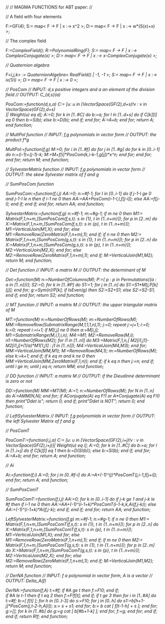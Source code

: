 //
// MAGMA FUNCTIONS for ABT paper:
//


// A field with four elements

F<w>:=GF(4); 
S:= map< F -> F | x :-> x^2 >;
D:= map< F -> F | x :-> w*(S(x)+x) >;


// The complex field

F<i>:=ComplexField();
R<x>:=PolynomialRing(F);
S:= map< F -> F | x :-> ComplexConjugate(x) >;
D:= map< F -> F | x :-> x-ComplexConjugate(x) >;


// Quaternion algebra

F<i,j,k> := QuaternionAlgebra< RealField() | -1, -1 >;
S:= map< F -> F | x :-> i*x*(1/i) >;
D:= map< F -> F | x :-> 0 >;


// PosCom 
// INPUT: d,s positive integers and a an element of the division field
// OUTPUT: C_{d,s}(a)

PosCom:=function(d,s,a)
C:= [u: u in [VectorSpace(GF(2),d+s)!v : v in VectorSpace(GF(2),d+s)\
]| Weight(u) eq d];
A:=0;
 for k in [1..#C] do
  b:=a;
   for l in [1..d+s] do
    if C[k][l] eq 0 then
     b:=S(b);
     else
     b:=D(b); 
    end if;
   end for;
  A:=A+b;
 end for;
return A;
end function;


// MultPol function
// INPUT: f,g polynomials in vector form
// OUTPUT: the product f*g

MultPol:=function(f,g)
M:=0;
 for i in [1..#f] do
  for j in [1..#g] do
   for k in [0..i-1] do
    n:=(i-1)+(j-1)-k;
    M:=M+f[i]*PosCom(k,i-k-1,g[j])*x^n;
   end for;
  end for;
 end for;
return M;
end function;


// SylvesterMatrix function
// INPUT: f,g polynomials in vector form
// OUTPUT: the skew Sylvester matrix of f and g

// SumPosCom function

SumPosCom:=function(f,i,j)
AA:=0;
n:=#f-1;
 for I in [0..i-1] do
  if j-1-I ge 0 and j-1-I le n then
   if i-1 ne 0 then
    AA:=AA+PosCom(i-1-I,I,f[j-I]);
    else
    AA:=f[j-I];
   end if;
  end if;
 end for;
return AA;
end function;

SylvesterMatrix:=function(f,g)
n:=#f-1;
m:=#g-1;
if m ne 0 then
 M1:= Matrix(F,1,n+m,[SumPosCom(f,s,t): s in {1}, t in {1..n+m}]);
  for p in [2..m] do
   X:=Matrix(F,1,n+m,[SumPosCom(f,s,t): s in {p}, t in {1..n+m}]);
   M1:=VerticalJoin(M1,X);
  end for;
else
 M1:=RemoveRow(ZeroMatrix(F,1,n+m),1);
end if;
if n ne 0 then
 M2:= Matrix(F,1,n+m,[SumPosCom(g,s,t): s in {1}, t in {1..n+m}]);
  for p in [2..n] do
   X:=Matrix(F,1,n+m,[SumPosCom(g,s,t): s in {p}, t in {1..n+m}]);
   M2:=VerticalJoin(M2,X);
  end for;
else
 M2:=RemoveRow(ZeroMatrix(F,1,n+m),1);
end if;
M:=VerticalJoin(M1,M2);
return M;
end function;


// Det function
// INPUT: a matrix M
// OUTPUT: the determinant of M

Det:=function(M)
n:=NumberOfColumns(M);
P:=[ p : p in Permutations({a : a in [1..n]})];
S2:=0;
 for k in [1..#P] do
  S1:=1;
  for j in [1..n] do
   S1:=S1*M[j,P[k][j]];
  end for;
  g:=Sym(n)!P[k];
  if IsEven(g) then
   S2:=S2+S1;
   else 
   S2:=S2-S1;
  end if;
 end for;
return S2;
end function;


// MT function
// INPUT: a matrix M
// OUTPUT: the upper triangular matrix of M

MT:=function(M)
n:=NumberOfRows(M); m:=NumberOfRows(M);
MM:=RemoveRow(SubmatrixRange(M,1,1,1,n),1); 
j:=0;
repeat
j:=j+1; i:=0; k:=0;
 repeat
 i:=i+1;
  if M[i,j] ne 0 then
   a:=M[i,j]; M1:=SubmatrixRange(M,i,1,i,n); M4:=M1; M2:=RemoveRow(M,i); 
   n1:=NumberOfRows(M2);
    for i1 in [1..n1] do
     M3:=Matrix(F,1,n,[ M2[i1,j1]-M2[i1,j]*(1/a)*M1[1,j1] : j1 in [1..n]]);
     M4:=VerticalJoin(M4,M3);
    end for;
   MM:=VerticalJoin(MM,M1); M:=RemoveRow(M4,1); m:=NumberOfRows(M);
   else 
   k:=k+1;
  end if;
 if k eq m and k ne 0 then
  MM:=VerticalJoin(MM,ZeroMatrix(F,1,n));
 end if;
 if k eq n then
  j:=n;
 end if;
until i ge m;
until j eq n;
return MM;
end function;


// DD function
// INPUT: a matrix M
// OUTPUT: if the Dieudinné determinant is zero or not

DD:=function(M)
MM:=MT(M);
A:=1;
n:=NumberOfRows(M);
 for N in [1..n] do
  A:=A*MM[N,N];
 end for;
 if A*Conjugate(A) eq F!1 or A*Conjugate(A) eq F!0 then
  print"Ddet is";
  return 0;
 end if;
print"Ddet is NOT";
return 0;
end function;


// LeftSylvesterMatrix
// INPUT: f,g polynomials in vector form
// OUTPUT: the left Sylvester Matrix of f and g

// PosComT 

PosComT:=function(i,j,a)
C:= [u: u in [VectorSpace(GF(2),i+j)!v : v in 
VectorSpace(GF(2),i+j)]| Weight(u) eq i];
A:=0;
for k in [1..#C] do
 b:=a;
  for l in [1..i+j] do
   if C[k][l] eq 1 then
    b:=D(SI(b));
    else
    b:=SI(b); 
   end if;
  end for;
 A:=A+b;
end for;
return A;
end function;

// Ai 

Ai:=function(f,i)
A:=0;
for j in [0..#f-i] do
 A:=A+(-1)^(j)*PosComT(j,i-1,f[j+i]);
end for;
return A;
end function;

// SumPosComT

SumPosComT:=function(f,i,j)
AA:=0;
for k in [0..i-1] do
 if j-k ge 1 and j-k le #f then
  if i-1 ne 0 then
   AA:=AA+(-1)^(i-1+k)*PosComT(i-1-k,k,Ai(f,j-k));
   else
   AA:=(-1)^(i-1+k)*Ai(f,j-k);
  end if;
 end if;
end for;
return AA;
end function;

LeftSylvesterMatrix:=function(f,g)
m:=#f-1;
n:=#g-1;
if n ne 0 then
 M1:= Matrix(F,1,n+m,[SumPosComT(f,s,t): s in {1}, t in {1..n+m}]);
  for p in [2..n] do
   X:=Matrix(F,1,n+m,[SumPosComT(f,s,t): s in {p}, t in {1..n+m}]);
   M1:=VerticalJoin(M1,X);
  end for;
 else
 M1:=RemoveRow(ZeroMatrix(F,1,n+m),1);
end if;
if m ne 0 then
 M2:= Matrix(F,1,n+m,[SumPosComT(g,s,t): s in {1}, t in {1..n+m}]);
  for p in [2..m] do
   X:=Matrix(F,1,n+m,[SumPosComT(g,s,t): s in {p}, t in {1..n+m}]);
   M2:=VerticalJoin(M2,X);
  end for;
 else
 M2:=RemoveRow(ZeroMatrix(F,1,n+m),1);
end if;
M:=VerticalJoin(M1,M2);
return M;
end function;


// DerNA function
// INPUT: f a polynomial in vector form, A is a vector
// OUTPUT: Delta_A(f)

DerNA:=function(f,A)
 t:=#f;
 if #A ge t then
  f:=F!0;
 end if;  
 if #A le t-1 then
  if t eq 2 then
   f:=F!f[t];
  end if;
  if t ge 3 then
   for i in [1..#A] do
    t:=#f;
    b:=[ f[t] ];
    for h in [0..t-3] do
     s:=F!0;
     for j in [0..h] do
      s1:=b[h+1-j]*PosCom(j,t-2-h,A[i]);
      s:= s + s1;
     end for;
     b:= b cat [ f[t-1-h] + s ];
    end for;
    g:=[];
    for k in [1..#b] do
     g:=g cat [ b[#b+1-k] ];
    end for;
    f:=g;
   end for;
  end if;
 end if;
 return R!f;
end function;

  
